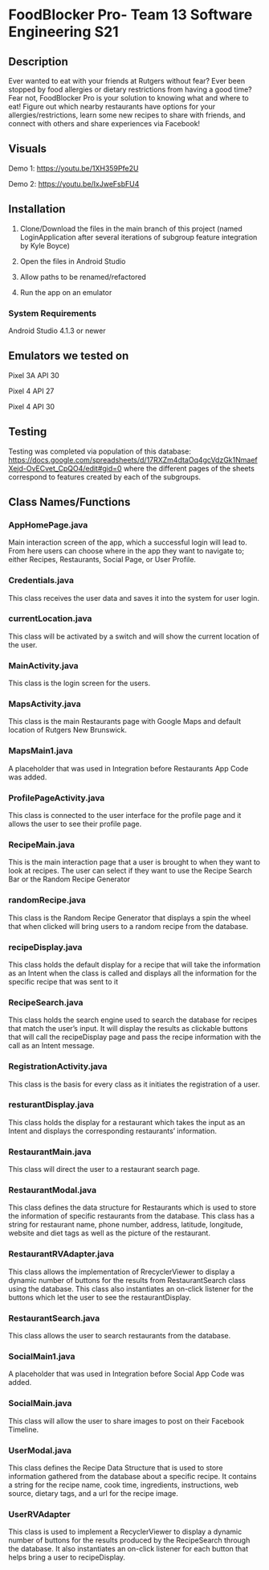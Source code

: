 # FoodBlocker Pro- Team 13 Software Engineering S21

## Description
Ever wanted to eat with your friends at Rutgers without fear? Ever been stopped by food allergies or dietary restrictions from having a good time? Fear not, FoodBlocker Pro is your solution to knowing what and where to eat! Figure out which nearby restaurants have options for your allergies/restrictions, learn some new recipes to share with friends, and connect with others and share experiences via Facebook!

## Visuals
Demo 1: <https://youtu.be/1XH359Pfe2U>

Demo 2: <https://youtu.be/IxJweFsbFU4>

## Installation
1) Clone/Download the files in the main branch of this project (named LoginApplication after several iterations of subgroup feature integration by Kyle Boyce)

2) Open the files in Android Studio

3) Allow paths to be renamed/refactored

4) Run the app on an emulator

### System Requirements
Android Studio 4.1.3 or newer


## Emulators we tested on
Pixel 3A API 30

Pixel 4 API 27

Pixel 4 API 30

## Testing

Testing was completed via population of this database: <https://docs.google.com/spreadsheets/d/17RXZm4dtaOq4gcVdzGk1NmaefXejd-OvECvet_CpQO4/edit#gid=0> where the different pages of the sheets correspond to features created by each of the subgroups.

## Class Names/Functions
### AppHomePage.java
Main interaction screen of the app, which a successful login will lead to. From here users can choose where in the app they want to navigate to; either Recipes, Restaurants, Social Page, or User Profile.
### Credentials.java
This class receives the user data and saves it into the system for user login.
### currentLocation.java
This class will be activated by a switch and will show the current location of the user.
### MainActivity.java
This class is the login screen for the users.
### MapsActivity.java
This class is the main Restaurants page with Google Maps and default location of Rutgers New Brunswick.
### MapsMain1.java
A placeholder that was used in Integration before Restaurants App Code was added.
### ProfilePageActivity.java
This class is connected to the user interface for the profile page and it allows the user to see their profile page.
### RecipeMain.java
This is the main interaction page that a user is brought to when they want to look at recipes. The user can select if they want to use the Recipe Search Bar or the Random Recipe Generator
### randomRecipe.java
This class is the Random Recipe Generator that displays a spin the wheel that when clicked will bring users to a random recipe from the database.
### recipeDisplay.java
This class holds the default display for a recipe that will take the information as an Intent when the class is called and displays all the information for the specific recipe that was sent to it
### RecipeSearch.java
This class holds the search engine used to search the database for recipes that match the user’s input. It will display the results as clickable buttons that will call the recipeDisplay page and pass the recipe information with the call as an Intent message.
### RegistrationActivity.java
This class is the basis for every class as it initiates the registration of a user.
### resturantDisplay.java
This class holds the display for a restaurant which takes the input as an Intent and displays the corresponding restaurants’ information.
### RestaurantMain.java
This class will direct the user to a restaurant search page.
### RestaurantModal.java
This class defines the data structure for Restaurants which is used to store the information of specific restaurants from the database. This class has a string for restaurant name, phone number, address, latitude, longitude, website and diet tags as well as the picture of the restaurant.
### RestaurantRVAdapter.java
This class allows the implementation of RrecyclerViewer to display a dynamic number of buttons for the results from RestaurantSearch class using the database.  This class also instantiates an on-click listener for the buttons which let the user to see the restaurantDisplay.
### RestaurantSearch.java
This class allows the user to search restaurants from the database.
### SocialMain1.java
A placeholder that was used in Integration before Social App Code was added.
### SocialMain.java
This class will allow the user to share images to post on their Facebook Timeline.
### UserModal.java
This class defines the Recipe Data Structure that is used to store information gathered from the database about a specific recipe. It contains a string for the recipe name, cook time, ingredients, instructions, web source, dietary tags, and a url for the recipe image.
### UserRVAdapter
This class is used to implement a RecyclerViewer to display a dynamic number of buttons for the results produced by the RecipeSearch through the database. It also instantiates an on-click listener for each button that helps bring a user to recipeDisplay.

